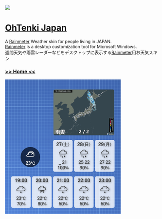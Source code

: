 [<img src="https://img.shields.io/github/v/release/nek7u/OhTenki-Japan?include_prereleases&label=OhTenki-Japan&style=social&logo=github" width="25%" />](https://github.com/nek7u/OhTenki-Japan/releases/latest/download/OhTenki-Japan.rmskin) 

<!-- #Rainmeter -->
# [OhTenki Japan](https://github.com/nek7u/OhTenki-Japan/wiki)
A [Rainmeter](https://www.rainmeter.net/) Weather skin for people living in JAPAN.  
[Rainmeter](https://www.rainmeter.net/) is a desktop customization tool for Microsoft Windows.  
週間天気や雨雲レーダーなどをデスクトップに表示する[Rainmeter](https://www.rainmeter.net/)用お天気スキン

### [>> Home <<](https://github.com/nek7u/OhTenki-Japan/wiki)

[![](https://raw.githubusercontent.com/nek7u/OhTenki-Japan/main/wiki/images/home/preview.png)](https://github.com/nek7u/OhTenki-Japan/wiki)  



<!--
[![Download](https://img.shields.io/github/v/release/nek7u/OhTenki-Japan?include_prereleases&label=OhTenki-Japan&style=social&logo=github)](https://github.com/nek7u/OhTenki-Japan/releases/latest/download/OhTenki-Japan.rmskin) 
-->
